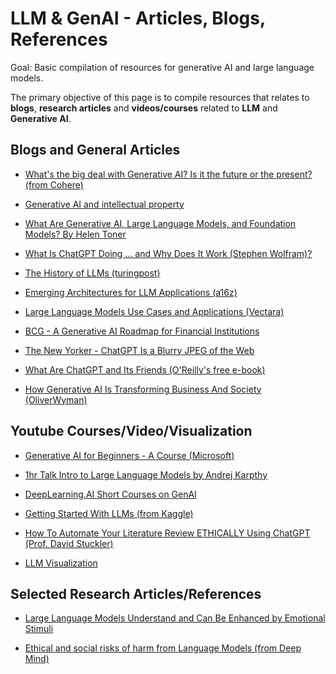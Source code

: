 # LLM & GenAI - Articles, Blogs, References
Goal: Basic compilation of resources for generative AI and large language models.

The primary objective of this page is to compile resources that relates to **blogs**, **research articles** and **videos/courses** related to **LLM** and **Generative AI**. 

## Blogs and General Articles
 - [What's the big deal with Generative AI? Is it the future or the present? (from Cohere)](https://txt.cohere.com/generative-ai-future-or-present/?twclid=2-1j2ar5zfcmj9a53h7f327dqv4)

 
 - [Generative AI and intellectual property](https://www.ben-evans.com/benedictevans/2023/8/27/generative-ai-ad-intellectual-property)

 - [What Are Generative AI, Large Language Models, and Foundation Models? By Helen Toner](https://cset.georgetown.edu/article/what-are-generative-ai-large-language-models-and-foundation-models/)

 - [What Is ChatGPT Doing … and Why Does It Work (Stephen Wolfram)?](https://writings.stephenwolfram.com/2023/02/what-is-chatgpt-doing-and-why-does-it-work/)
 
 - [The History of LLMs (turingpost)](https://www.turingpost.com/p/llmhistory-recap)
 
 - [Emerging Architectures for LLM Applications (a16z)](https://a16z.com/2023/06/20/emerging-architectures-for-llm-applications/?utm_source=substack&utm_medium=email)
 
 - [Large Language Models Use Cases and Applications (Vectara)](https://vectara.com/large-language-models-use-cases/)

 - [BCG - A Generative AI Roadmap for Financial Institutions](https://www.bcg.com/publications/2023/a-genai-roadmap-for-fis)

- [The New Yorker - ChatGPT Is a Blurry JPEG of the Web](https://www.newyorker.com/tech/annals-of-technology/chatgpt-is-a-blurry-jpeg-of-the-web)


- [What Are ChatGPT and Its Friends (O'Reilly's free e-book)](https://ae.oreilly.com/What_Are_ChatGPT_and_Its_Friends)

- [How Generative AI Is Transforming Business And Society (OliverWyman)](https://www.oliverwymanforum.com/global-consumer-sentiment/how-will-ai-affect-global-economics.html?utm_source=substack&utm_medium=email)

## Youtube Courses/Video/Visualization
- [Generative AI for Beginners - A Course (Microsoft)](https://github.com/microsoft/generative-ai-for-beginners)

- [1hr Talk Intro to Large Language Models by Andrej Karpthy](https://www.youtube.com/watch?v=zjkBMFhNj_g)

- [DeepLearning.AI Short Courses on GenAI](https://www.deeplearning.ai/short-courses/)

- [Getting Started With LLMs (from Kaggle)](https://www.kaggle.com/code/jhoward/getting-started-with-llms/)

- [How To Automate Your Literature Review ETHICALLY Using ChatGPT (Prof. David Stuckler)](https://www.youtube.com/watch?v=elLdVHALZ88/)

- [LLM Visualization](https://bbycroft.net/llm)

## Selected Research Articles/References
- [Large Language Models Understand and Can Be Enhanced by Emotional Stimuli](https://arxiv.org/abs/2307.11760)

- [Ethical and social risks of harm from Language Models (from Deep Mind)](https://arxiv.org/abs/2112.04359)
